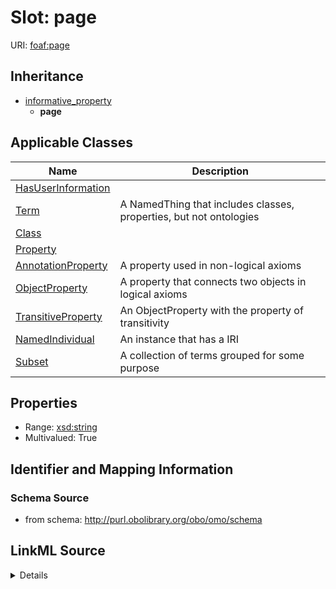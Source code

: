 # Slot: page

URI: [foaf:page](http://xmlns.com/foaf/0.1/page)




## Inheritance

* [informative_property](informative_property.md)
    * **page**





## Applicable Classes

| Name | Description |
| --- | --- |
[HasUserInformation](HasUserInformation.md) | 
[Term](Term.md) | A NamedThing that includes classes, properties, but not ontologies
[Class](Class.md) | 
[Property](Property.md) | 
[AnnotationProperty](AnnotationProperty.md) | A property used in non-logical axioms
[ObjectProperty](ObjectProperty.md) | A property that connects two objects in logical axioms
[TransitiveProperty](TransitiveProperty.md) | An ObjectProperty with the property of transitivity
[NamedIndividual](NamedIndividual.md) | An instance that has a IRI
[Subset](Subset.md) | A collection of terms grouped for some purpose






## Properties

* Range: [xsd:string](http://www.w3.org/2001/XMLSchema#string)
* Multivalued: True








## Identifier and Mapping Information







### Schema Source


* from schema: http://purl.obolibrary.org/obo/omo/schema




## LinkML Source

<details>
```yaml
name: page
from_schema: http://purl.obolibrary.org/obo/omo/schema
rank: 1000
is_a: informative_property
slot_uri: foaf:page
multivalued: true
alias: page
domain_of:
- HasUserInformation
range: string

```
</details>